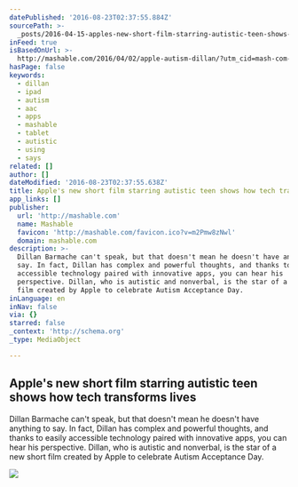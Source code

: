 ```yaml
---
datePublished: '2016-08-23T02:37:55.884Z'
sourcePath: >-
  _posts/2016-04-15-apples-new-short-film-starring-autistic-teen-shows-how-tech.md
inFeed: true
isBasedOnUrl: >-
  http://mashable.com/2016/04/02/apple-autism-dillan/?utm_cid=mash-com-Tw-main-link#e4b_LyEhFaqc
hasPage: false
keywords:
  - dillan
  - ipad
  - autism
  - aac
  - apps
  - mashable
  - tablet
  - autistic
  - using
  - says
related: []
author: []
dateModified: '2016-08-23T02:37:55.638Z'
title: Apple's new short film starring autistic teen shows how tech transforms lives
app_links: []
publisher:
  url: 'http://mashable.com'
  name: Mashable
  favicon: 'http://mashable.com/favicon.ico?v=m2Pmw8zNwl'
  domain: mashable.com
description: >-
  Dillan Barmache can't speak, but that doesn't mean he doesn't have anything to
  say. In fact, Dillan has complex and powerful thoughts, and thanks to easily
  accessible technology paired with innovative apps, you can hear his
  perspective. Dillan, who is autistic and nonverbal, is the star of a new short
  film created by Apple to celebrate Autism Acceptance Day.
inLanguage: en
inNav: false
via: {}
starred: false
_context: 'http://schema.org'
_type: MediaObject

---
```

<article style=""><h1>Apple's new short film starring autistic teen shows how tech transforms lives</h1><p>Dillan Barmache can't speak, but that doesn't mean he doesn't have anything to say. In fact, Dillan has complex and powerful thoughts, and thanks to easily accessible technology paired with innovative apps, you can hear his perspective. Dillan, who is autistic and nonverbal, is the star of a new short film created by Apple to celebrate Autism Acceptance Day.</p><img src="http://rack.0.mshcdn.com/media/ZgkyMDE2LzA0LzAxLzcyL0RpbGxhbnNWb2ljLmM1MWZiLnBuZwpwCXRodW1iCTEyMDB4NjMwCmUJanBn/0e0a5657/57e/DillansVoice_Stills_Thinking.jpg" /></article>